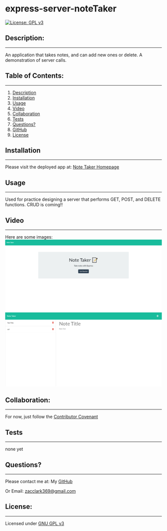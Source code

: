 # express-server-noteTaker
  [![License: GPL v3](https://img.shields.io/badge/License-GPLv3-blue.svg)](https://www.gnu.org/licenses/gpl-3.0)

  ## Description:
  ___
  An application that takes notes, and can add new ones or delete. A demonstration of server calls.

  ## Table of Contents:
  ___
  1) [Description](#description)
  2) [Installation](#installation)
  3) [Usage](#usage)
  4) [Video](#video)
  5) [Collaboration](#collaboration)
  6) [Tests](#tests)
  7) [Questions?](#questions?)
  8) [GitHub](#gitHub)
  9) [License](#license)

  ## Installation
  ___
  Please visit the deployed app at: [Note Taker Homepage](https://git.heroku.com/blooming-beach-73449.git)

  ## Usage
  ___
  Used for practice designing a server that performs GET, POST, and DELETE functions. CRUD is coming!!

  ## Video
  ___
 Here are some images:
[![landing page](./public/assets/images/screenprint1.png)](https://watch.screencastify.com/v/4UCQuJhyTqaAwCOdNUe3 "Demo Video")
![notes page](./public/assets/images/screenprint2.png)


  ## Collaboration:
  ___
  For now, just follow the [Contributor Covenant](https://www.contributor-covenant.org/)

  ## Tests
  ___
  none yet

  ## Questions?
  ___
  Please contact me at:
  My [GitHub](https://github.com/zaclark369)
  
  Or Email:
  <zacclark369@gmail.com>

  
  ## License: 
  ___
  Licensed under [GNU GPL v3](https://www.gnu.org/licenses/gpl-3.0)
